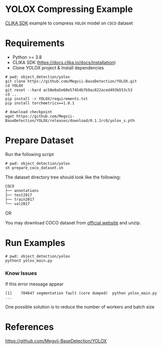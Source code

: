 # YOLOX Compressing Example
<ins>CLIKA SDK</ins> example to compress `YOLOX` model on `COCO` dataset


# Requirements

- Python >= 3.8
- CLIKA SDK (https://docs.clika.io/docs/installation)
- Clone YOLOX project & Install dependencies

```
# pwd: object_detection/yolox
git clone https://github.com/Megvii-BaseDetection/YOLOX.git
cd YOLOX
git reset --hard ac58e0a5e68e57454b7b9ac822aced493b553c53
cd ..
pip install -r YOLOX/requirements.txt
pip install torchmetrics==1.0.1

# download checkpoint
wget https://github.com/Megvii-BaseDetection/YOLOX/releases/download/0.1.1rc0/yolox_s.pth
```

# Prepare Dataset

Run the following script

```
# pwd: object_detection/yolox
sh prepare_coco_dataset.sh
```

The dataset directory tree should look like the following:

```
COCO
├── annotations
├── test2017
├── train2017
└── val2017
```

OR

You may download COCO dataset from [official website](https://cocodataset.org/#download) and unzip.

# Run Examples

```
# pwd: object_detection/yolox
python3 yolox_main.py
```

### Know Issues

If this error message appear

```
[1]    704647 segmentation fault (core dumped)  python yolox_main.py ...
```

One possible solution is to reduce the number of workers and batch size

# References

https://github.com/Megvii-BaseDetection/YOLOX

